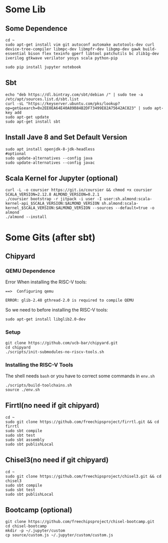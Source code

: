 # Some Lib

## Some Dependence

```shell
cd ~
sudo apt-get install vim git autoconf automake autotools-dev curl device-tree-compiler libmpc-dev libmpfr-dev libgmp-dev gawk build-essential bison flex texinfo gperf libtool patchutils bc zlib1g-dev iverilog gtkwave verilator yosys scala python-pip

sudo pip install jupyter notebook
```

## Sbt
```shell
echo "deb https://dl.bintray.com/sbt/debian /" | sudo tee -a /etc/apt/sources.list.d/sbt.list
curl -sL "https://keyserver.ubuntu.com/pks/lookup?op=get&search=0x2EE0EA64E40A89B84B2DF73499E82A75642AC823" | sudo apt-key add
sudo apt-get update
sudo apt-get install sbt
```

## Install Jave 8 and Set Default Version
```shell
sudo apt install openjdk-8-jdk-headless
#optional
sudo update-alternatives --config java
sudo update-alternatives --config javac
```

## Scala Kernel for Jupyter (optional)
```shell
curl -L -o coursier https://git.io/coursier && chmod +x coursier
SCALA_VERSION=2.12.8 ALMOND_VERSION=0.2.1
./coursier bootstrap -r jitpack -i user -I user:sh.almond:scala-kernel-api_$SCALA_VERSION:$ALMOND_VERSION sh.almond:scala-kernel_$SCALA_VERSION:$ALMOND_VERSION --sources --default=true -o almond
./almond --install
```

# Some Gits (after sbt)

## Chipyard

### QEMU Dependence

Error When installing the RISC-V tools:

```shell
==>  Configuring qemu

ERROR: glib-2.48 gthread-2.0 is required to compile QEMU
```

So we need to before installing the RISC-V tools:

```shell
sudo apt-get install libglib2.0-dev
```

### Setup
```shell
git clone https://github.com/ucb-bar/chipyard.git
cd chipyard
./scripts/init-submodules-no-riscv-tools.sh
```

### Installing the RISC-V Tools

The shell needs `bash` or you have to correct some commands in `env.sh`
```shell
./scripts/build-toolchains.sh
source ./env.sh
```

## Firrtl(no need if git chipyard)

```shell
cd ~
sudo git clone https://github.com/freechipsproject/firrtl.git && cd firrtl
sudo sbt compile
sudo sbt test
sudo sbt assembly
sudo sbt publishLocal
```


## Chisel3(no need if git chipyard)

```shell
cd ~
sudo git clone https://github.com/freechipsproject/chisel3.git && cd chisel3
sudo sbt compile
sudo sbt test
sudo sbt publishLocal
```



## Bootcamp (optional)

```shell
git clone https://github.com/freechipsproject/chisel-bootcamp.git
cd chisel-bootcamp
mkdir -p ~/.jupyter/custom
cp source/custom.js ~/.jupyter/custom/custom.js
```
